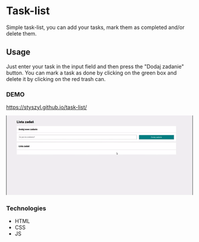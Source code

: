 # Task-list

Simple task-list, you can add your tasks, mark them as completed and/or delete them.

## Usage

Just enter your task in the input field and then press the "Dodaj zadanie" button. You can mark a task as done by clicking on the green box and delete it by clicking on the red trash can.

### DEMO

https://styszyl.github.io/task-list/

![DEMO GIF](gif/demo.gif)

 ### Technologies

 - HTML
 - CSS
 - JS
